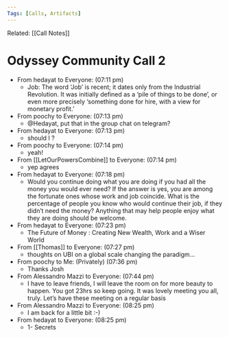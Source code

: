 ```yaml
---
Tags: [Calls, Artifacts]
---
```

Related: [[Call Notes]]

# Odyssey Community Call 2
- From hedayat to Everyone: (07:11 pm)
    - Job: The word ‘Job’ is recent; it dates only from the Industrial Revolution. It was initially defined as a ‘pile of things to be done’, or even more precisely ‘something done for hire, with a view for monetary profit.’
- From poochy to Everyone: (07:13 pm)
    - @Hedayat, put that in the group chat on telegram?
- From hedayat to Everyone: (07:13 pm)
    - should I ?
- From poochy to Everyone: (07:14 pm)
    - yeah!
- From [[LetOurPowersCombine]] to Everyone: (07:14 pm)
    - yep agrees
- From hedayat to Everyone: (07:18 pm)
    - Would you continue doing what you are doing if you had all the money you would ever need? If the answer is yes, you are among the fortunate ones whose work and job coincide. What is the percentage of people you know who would continue their job, if they didn’t need the money? Anything that may help people enjoy what they are doing should be welcome.
- From hedayat to Everyone: (07:23 pm)
    - The Future of Money : Creating New Wealth, Work and a Wiser World
- From [[Thomas]] to Everyone: (07:27 pm)
    - thoughts on UBI on a global scale changing the paradigm...
- From poochy to Me: (Privately) (07:36 pm)
    - Thanks Josh
- From Alessandro Mazzi to Everyone: (07:44 pm)
    - I have to leave friends, I will leave the room on for more beauty to happen. You got 23hrs so keep going. It was lovely meeting you all, truly. Let’s have these meeting on a regular basis
- From Alessandro Mazzi to Everyone: (08:25 pm)
    - I am back for a little bit :-)
- From hedayat to Everyone: (08:25 pm)
    - 1- Secrets 
